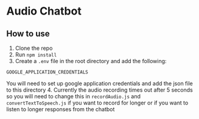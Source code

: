 # Audio Chatbot

## How to use
1. Clone the repo
2. Run `npm install`
3. Create a `.env` file in the root directory and add the following:
```OPENAI_API_KEY
GOOGLE_APPLICATION_CREDENTIALS
```
You will need to set up google application credentials and add the json file to this directory
4. Currently the audio recording times out after 5 seconds so you will need to change this in `recordAudio.js` and `convertTextToSpeech.js` if you want to record for longer or if you want to listen to longer responses from the chatbot

